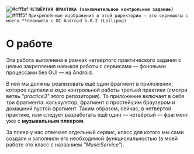 ![#cfffaf](https://via.placeholder.com/15/6ffda7/000000?text=+) <b>`ЧЕТВЁРТАЯ ПРАКТИКА (заключительное контрольное задание)`</b>  
![#ffff5f](https://via.placeholder.com/15/ffff5f/000000?text=+) `Прикреплённые изображения в этой директории — это скриншоты с моего **планшета с ОС Android 5.0.2 (Lollipop)`  

<h1>О работе</h1>
<p>Эта работа выполнена в рамках четвёртого практического задания с целью закрепления навыков работы с сервисами — фоновыми процессами без GUI — на Android.</p>
<p>В ней мы должны реализовать ещё один фрагмент в приложении, которое сделали в ходе контрольной работы третьей практики (смотри ветвь <i>"practice3"</i> этого репозитория). То приложение включает в себя три фрагмента: калькулятор, фрагмент с простейшим браузером и домашний пустой фрагмент. Таким образом, сейчас, в четвёртой практике, нам следует разработать ещё один — четвёртый — фрагмент уже с <b>музыкальным плеером</b>.</p>
<p>За плеер у нас отвечает отдельный сервис, класс для котого мы сами создали и заполнили его необходимой функциональностью (в моей работе это класс с названием <i>"MusicService"</i>).</p>

